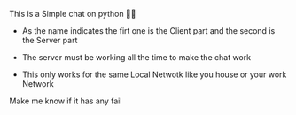 This is a Simple chat on python 👨‍💻

- As the name indicates the firt one is the Client part and the second is the Server part

- The server must be working all the time to make the chat work

- This only works for the same Local Netwotk like you house or your work Network

Make me know if it has any fail
